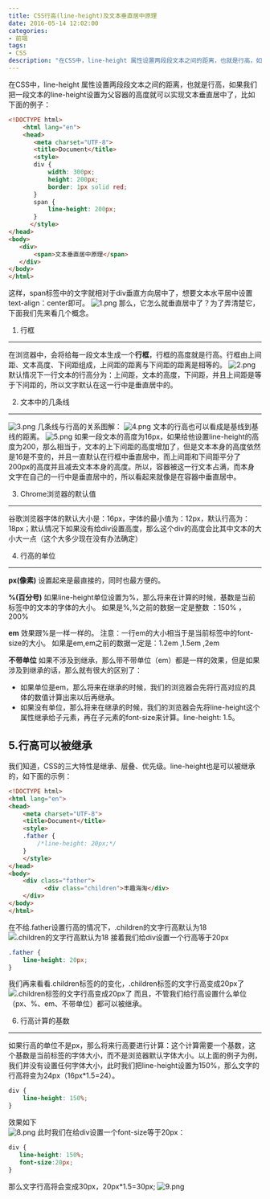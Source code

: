 ```yaml
---
title: CSS行高(line-height)及文本垂直居中原理
date: 2016-05-14 12:02:00
categories:
- 前端
tags:
- CSS
description: "在CSS中，line-height 属性设置两段段文本之间的距离，也就是行高，如果我们把一段文本的line-height设置为父容器的高度就可以实现文本垂直居中了。那么，它怎么就垂直居中了？为了弄清楚它，下面我们先来看几个概念。"
---
```


在CSS中，line-height 属性设置两段段文本之间的距离，也就是行高，如果我们把一段文本的line-height设置为父容器的高度就可以实现文本垂直居中了，比如下面的例子：
```html
<!DOCTYPE html>
    <html lang="en">
    <head>
       <meta charset="UTF-8">
       <title>Document</title>
       <style>
       div {
           width: 300px;
           height: 200px;
           border: 1px solid red;
       }
       span {
           line-height: 200px;
       }
      </style>
</head>
<body>
   <div>
       <span>文本垂直居中原理</span>
   </div>
</body>
</html>
```

这样，span标签中的文字就相对于div垂直方向居中了，想要文本水平居中设置text-align：center即可。
![1.png](//ww1.sinaimg.cn/large/006tNc79ly1g5d8an2j2uj308x0620ia.jpg)
那么，它怎么就垂直居中了？为了弄清楚它，下面我们先来看几个概念。

1. 行框
-------------------------
在浏览器中，会将给每一段文本生成一个**行框**，行框的高度就是行高。行框由上间距、文本高度、下间距组成，上间距的距离与下间距的距离是相等的。
![2.png](//ww3.sinaimg.cn/large/006tNc79ly1g5d8aoc6ikj30ey08wa9v.jpg)
默认情况下一行文本的行高分为：上间距，文本的高度，下间距，并且上间距是等于下间距的，所以文字默认在这一行中是垂直居中的。

2. 文本中的几条线
--------------------------------
![3.png](//ww1.sinaimg.cn/large/006tNc79ly1g5d8aqu3yij30hv09bq3o.jpg)
几条线与行高的关系图解：
![4.png](//ww1.sinaimg.cn/large/006tNc79ly1g5d8bn6ay8j30ni08cq3y.jpg)
文本的行高也可以看成是基线到基线的距离。
![5.png](//ww4.sinaimg.cn/large/006tNc79ly1g5d8c5w2d7j30kw0by75m.jpg)
如果一段文本的高度为16px，如果给他设置line-height的高度为200，那么相当于，文本的上下间距的高度增加了，但是文本本身的高度依然是16是不变的，并且一直默认在行框中垂直居中，而上间距和下间距平分了200px的高度并且减去文本本身的高度。所以，容器被这一行文本占满，而本身文字在自己的一行中是垂直居中的，所以看起来就像是在容器中垂直居中。

3. Chrome浏览器的默认值
--------------------------------------------------------
谷歌浏览器字体的默认大小是：16px，字体的最小值为：12px，默认行高为：18px；默认情况下如果没有给div设置高度，那么这个div的高度会比其中文本的大小大一点（这个大多少现在没有办法确定）

4. 行高的单位
----------------------------------
**px(像素)**
设置起来是最直接的，同时也最方便的。

**%(百分号)**
如果line-height单位设置为%，那么将来在计算的时候，基数是当前标签中的文本的字体的大小。
如果是%,%之前的数据一定是整数 ：150% ，200%

**em**
效果跟%是一样一样的。
注意：一行em的大小相当于是当前标签中的font-size的大小。
如果是em,em之前的数据一定是：1.2em ,1.5em ,2em

**不带单位**
如果不涉及到继承，那么带不带单位（em）都是一样的效果，但是如果涉及到继承的话，那么就有很大的区别了：
+ 如果单位是em，那么将来在继承的时候，我们的浏览器会先将行高对应的具体的数值计算出来以后再继承。
+ 如果没有单位，那么将来在继承的时候，我们的浏览器会先将line-height这个属性继承给子元素，再在子元素的font-size来计算。line-height: 1.5。

5.行高可以被继承
----------------------------------
我们知道，CSS的三大特性是继承、层叠、优先级。line-height也是可以被继承的，如下面的示例：
```html
<!DOCTYPE html>
<html lang="en">
<head>
	<meta charset="UTF-8">
	<title>Document</title>
	<style>
	.father {
    	/*line-height: 20px;*/
	}
	</style>
</head>
<body>
    <div class="father">
    	  <div class="children">丰趣海淘</div>
    </div>
</body>
</html>
```

在不给.father设置行高的情况下，.children的文字行高默认为18
![.children的文字行高默认为18](//ww4.sinaimg.cn/large/006tNc79ly1g5d8c6nvngj30h306w3yy.jpg)
接着我们给div设置一个行高等于20px
```css
.father {
    line-height: 20px;
}
```

我们再来看看.children标签的的变化，.children标签的文字行高变成20px了
![.children标签的文字行高变成20px了](//ww3.sinaimg.cn/large/006tNc79ly1g5d8c7n5c3j30gs06maaj.jpg)
而且，不管我们给行高设置什么单位（px、%、em、不带单位）都可以被继承。

6. 行高计算的基数
-----------------------------------
如果行高的单位不是px，那么将来行高要进行计算：这个计算需要一个基数，这个基数是当前标签的字体大小，而不是浏览器默认字体大小。以上面的例子为例，我们并没有设置任何字体大小，此时我们把line-height设置为150%，那么文字的行高将变为24px（16px*1.5=24）。
```css
div {
    line-height: 150%;
}
```

效果如下  
![8.png](//ww4.sinaimg.cn/large/006tNc79ly1g5d8c8lix7j30av064mxi.jpg)
此时我们在给div设置一个font-size等于20px：
```css
div {
   line-height: 150%;
   font-size:20px;
}
```

那么文字行高将会变成30px，20px*1.5=30px;
![9.png](//ww1.sinaimg.cn/large/006tNc79ly1g5d8c9kyr0j30cv06fgm1.jpg)